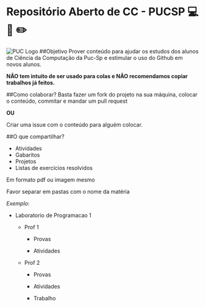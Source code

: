 # Repositório Aberto de CC - PUCSP  :computer:  :page_facing_up:  :pencil2: 
![PUC Logo](http://vestibular.mundoeducacao.bol.uol.com.br/upload/vestibular/puc%20sp.jpeg)
##Objetivo
Prover conteúdo para ajudar os estudos dos alunos de Ciência da Computação da Puc-Sp e estimular o uso do Github em novos alunos.

**NÃO tem intuito de ser usado para colas e NÃO recomendamos copiar trabalhos já feitos.**

##Como colaborar?
Basta fazer um fork do projeto na sua máquina, colocar o conteúdo, commitar e mandar um pull request

**OU**

Criar uma issue com o conteúdo para alguém colocar.

##O que compartilhar?
* Atividades
* Gabaritos
* Projetos
* Listas de exercícios resolvidos

Em formato pdf ou imagem mesmo

Favor separar em pastas com o nome da matéria

_Exemplo:_

* Laboratorio de Programacao 1

  * Prof 1
  
    * Provas
    
    * Atividades
    
  * Prof 2
  
    * Provas
    
    * Atividades
    
    * Trabalho



